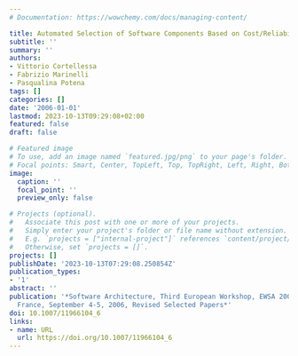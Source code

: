 ```yaml
---
# Documentation: https://wowchemy.com/docs/managing-content/

title: Automated Selection of Software Components Based on Cost/Reliability Tradeoff
subtitle: ''
summary: ''
authors:
- Vittorio Cortellessa
- Fabrizio Marinelli
- Pasqualina Potena
tags: []
categories: []
date: '2006-01-01'
lastmod: 2023-10-13T09:29:08+02:00
featured: false
draft: false

# Featured image
# To use, add an image named `featured.jpg/png` to your page's folder.
# Focal points: Smart, Center, TopLeft, Top, TopRight, Left, Right, BottomLeft, Bottom, BottomRight.
image:
  caption: ''
  focal_point: ''
  preview_only: false

# Projects (optional).
#   Associate this post with one or more of your projects.
#   Simply enter your project's folder or file name without extension.
#   E.g. `projects = ["internal-project"]` references `content/project/deep-learning/index.md`.
#   Otherwise, set `projects = []`.
projects: []
publishDate: '2023-10-13T07:29:08.250854Z'
publication_types:
- '1'
abstract: ''
publication: '*Software Architecture, Third European Workshop, EWSA 2006, Nantes,
  France, September 4-5, 2006, Revised Selected Papers*'
doi: 10.1007/11966104_6
links:
- name: URL
  url: https://doi.org/10.1007/11966104_6
---
```

